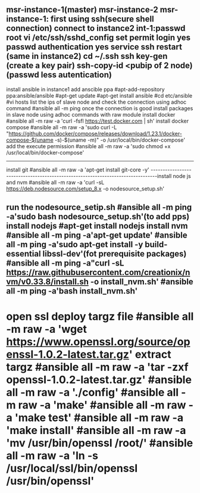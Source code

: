 msr-instance-1(master)
msr-instance-2
msr-instance-1: first using ssh(secure shell connection) connect to instance2
          int-1:passwd root
                vi /etc/ssh/sshd_config
                     set permit login yes
                     passwd authentication yes
                service ssh restart
                (same in instance2)
                cd ~/.ssh
                ssh key-gen (create a key pair)
                ssh-copy-id <pubip of 2 node)  (passwd less autentication)
--------------------------------------------------------------------------------
install ansible in instance1
add anscible ppa 
#apt-add-repository ppa:ansible/ansible
#apt-get update
#apt-get install ansible
#cd etc/ansible
#vi hosts
  list the ips of slave node and check the connection using adhoc command
#ansible all -m ping
once the connection is good install packages in slave node using adhoc commands with raw module
install docker
#ansible all -m raw -a 'curl -fsfl https://test.docker.com | sh' 
install docker compose
#ansible all -m raw -a 'sudo curl -L "https://github.com/docker/compose/releases/download/1.23.1/docker-compose-$(uname -s)-$(uname -m)" -o /usr/local/bin/docker-compose'
add the execute permission
#ansible all -m raw -a 'sudo chmod +x /usr/local/bin/docker-compose'
________________________________________________________________________________
install git
#ansible all -m raw -a 'apt-get install git-core -y'
--------------------------------------------------------------------------------install node js and nvm
#ansible all -m raw -a 'curl -sL https://deb.nodesource.com/setup_8.x -o nodesource_setup.sh'

run the nodesource_setip.sh
#ansible all -m ping -a'sudo bash nodesource_setup.sh'(to add pps)
install nodejs
#apt-get install nodejs
install nvm
#ansible all -m ping -a'apt-get update'
#ansible all -m ping -a'sudo apt-get install -y build-essential libssl-dev'(fot prerequisite packages)
#ansible all -m ping -a"curl -sL https://raw.githubusercontent.com/creationix/nvm/v0.33.8/install.sh -o install_nvm.sh'
#ansible all -m ping -a'bash install_nvm.sh'
-------------------------------------------------------------------------------------------------
open ssl
deploy targz file
#ansible all -m raw -a 'wget https://www.openssl.org/source/openssl-1.0.2-latest.tar.gz'
extract targz
#ansible all -m raw -a 'tar -zxf openssl-1.0.2-latest.tar.gz'
#ansible all -m raw -a './config'
#ansible all -m raw -a 'make'
#ansible all -m raw -a 'make test'
#ansible all -m raw -a 'make install'
#ansible all -m raw -a 'mv /usr/bin/openssl /root/'
#ansible all -m raw -a 'ln -s /usr/local/ssl/bin/openssl /usr/bin/openssl'
=============================================================================================



